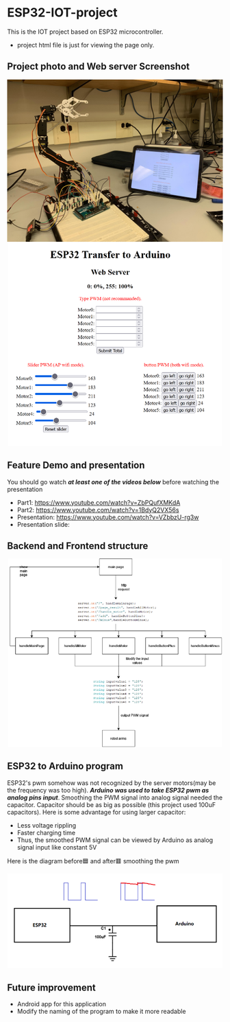 # ESP32-IOT-project
This is the IOT project based on ESP32 microcontroller.
- project html file is just for viewing the page only.

## Project photo and Web server Screenshot
<p align="center">
<img src="https://github.com/blaticslm/ESP32-IOT-project/blob/main/screenshot/2022_08_25_09_42_IMG_6652.JPG"  width="800">
<img src="https://github.com/blaticslm/ESP32-IOT-project/blob/main/screenshot/webpage_screenshot.png"  width="500">
</p>

## Feature Demo and presentation
You should go watch ***at least one of the videos below*** before watching the presentation

- Part1: https://www.youtube.com/watch?v=ZbPQufXMKdA
- Part2: https://www.youtube.com/watch?v=1BdyQ2VX56s
- Presentation: https://www.youtube.com/watch?v=VZbbzU-rg3w
- Presentation slide: 

## Backend and Frontend structure
<p align="center">
<img src="https://github.com/blaticslm/ESP32-IOT-project/blob/main/screenshot/esp32_iot_project.png"  width="500">
</p>

## ESP32 to Arduino program

ESP32's pwm somehow was not recognized by the server motors(may be the frequency was too high). ***Arduino was used to take ESP32 pwm as analog pins input***. Smoothing the PWM signal into analog signal needed the capacitor. Capacitor should be as big as possible (this project used 100uF capacitors). Here is some advantage for using larger capacitor:
- Less voltage rippling 
- Faster charging time
- Thus, the smoothed PWM signal can be viewed by Arduino as analog signal input like constant 5V

Here is the diagram before🟦 and after🟥 smoothing the pwm
<p align="center">
<img src="https://github.com/blaticslm/ESP32-IOT-project/blob/main/screenshot/converting.png">
</p>

## Future improvement
- Android app for this application
- Modify the naming of the program to make it more readable

